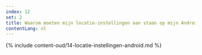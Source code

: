```yaml
---
index: 12
set: 2
title: Waarom moeten mijn locatie-instellingen aan staan op mijn Android-telefoon?
contentLang: nl
---
```

{% include content-oud/14-locatie-instellingen-android.md %}
